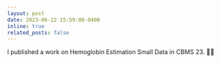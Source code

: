 ```yaml
---
layout: post
date: 2023-06-22 15:59:00-0400
inline: true
related_posts: false
---
```


I published a work on Hemoglobin Estimation Small Data in CBMS 23. 🏥🎉